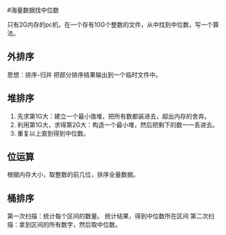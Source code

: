 #海量数据找中位数

只有2G内存的pc机，在一个存有10G个整数的文件，从中找到中位数，写一个算法。

## 外排序
思想：排序-归并
把部分排序结果输出到一个临时文件中。

## 堆排序
1. 先求第1G大：建立一个最小值堆，把所有数都装进去，超出内存的舍弃。
2. 利用第1G大，求得第2G大：构造一个最小堆，然后把剩下的数一一丢进去。
3. 重复以上直到得到中位数。

## 位运算
根据内存大小，取整数的前几位，排序全量数据。

## 桶排序
第一次扫描：统计每个区间的数量。
统计结果，得到中位数所在区间
第二次扫描：拿到区间的所有数字，然后取中位数。
